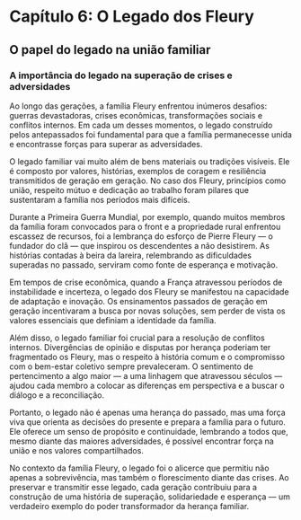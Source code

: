 # Capítulo 6: O Legado dos Fleury

## O papel do legado na união familiar

### A importância do legado na superação de crises e adversidades

Ao longo das gerações, a família Fleury enfrentou inúmeros desafios: guerras devastadoras, crises econômicas, transformações sociais e conflitos internos. Em cada um desses momentos, o legado construído pelos antepassados foi fundamental para que a família permanecesse unida e encontrasse forças para superar as adversidades.

O legado familiar vai muito além de bens materiais ou tradições visíveis. Ele é composto por valores, histórias, exemplos de coragem e resiliência transmitidos de geração em geração. No caso dos Fleury, princípios como união, respeito mútuo e dedicação ao trabalho foram pilares que sustentaram a família nos períodos mais difíceis.

Durante a Primeira Guerra Mundial, por exemplo, quando muitos membros da família foram convocados para o front e a propriedade rural enfrentou escassez de recursos, foi a lembrança do esforço de Pierre Fleury — o fundador do clã — que inspirou os descendentes a não desistirem. As histórias contadas à beira da lareira, relembrando as dificuldades superadas no passado, serviram como fonte de esperança e motivação.

Em tempos de crise econômica, quando a França atravessou períodos de instabilidade e incerteza, o legado dos Fleury se manifestou na capacidade de adaptação e inovação. Os ensinamentos passados de geração em geração incentivaram a busca por novas soluções, sem perder de vista os valores essenciais que definiam a identidade da família.

Além disso, o legado familiar foi crucial para a resolução de conflitos internos. Divergências de opinião e disputas por herança poderiam ter fragmentado os Fleury, mas o respeito à história comum e o compromisso com o bem-estar coletivo sempre prevaleceram. O sentimento de pertencimento a algo maior — a uma linhagem que atravessou séculos — ajudou cada membro a colocar as diferenças em perspectiva e a buscar o diálogo e a reconciliação.

Portanto, o legado não é apenas uma herança do passado, mas uma força viva que orienta as decisões do presente e prepara a família para o futuro. Ele oferece um senso de propósito e continuidade, lembrando a todos que, mesmo diante das maiores adversidades, é possível encontrar força na união e nos valores compartilhados.

No contexto da família Fleury, o legado foi o alicerce que permitiu não apenas a sobrevivência, mas também o florescimento diante das crises. Ao preservar e transmitir esse legado, cada geração contribuiu para a construção de uma história de superação, solidariedade e esperança — um verdadeiro exemplo do poder transformador da herança familiar.